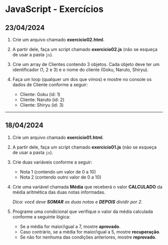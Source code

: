 # JavaScript - Exercícios

## 23/04/2024

1. Crie um arquivo chamado **exercicio02.html**.

2. A partir dele, faça um script chamado **exercicio02.js** (não se esqueça de usar a pasta `js`).

3. Crie um array de Clientes contendo 3 objetos. Cada objeto deve ter um identificador (1, 2 e 3) e o nome do cliente (Goku, Naruto, Shiryu).

4. Faça um loop (qualquer um dos que vimos) e mostre no console os dados de Cliente conforme a seguir: 
    - Cliente: Goku (id: 1)
    - Cliente: Naruto (id: 2)
    - Cliente: Shiryu (id: 3)

---

## 18/04/2024

1. Crie um arquivo chamado **exercicio01.html**.

2. A partir dele, faça um script chamado **exercicio01.js** (não se esqueça de usar a pasta `js`).

3. Crie duas variáveis conforme a seguir:

    - Nota 1 (contendo um valor de 0 a 10)
    - Nota 2 (contendo outro valor de 0 a 10)

4. Crie uma variável chamada **Média** que receberá o valor **CALCULADO** da média aritmética das duas notas informadas. 

    *Dica: você deve **SOMAR** as duas notas e **DEPOIS** dividir por 2.*

5. Programe uma condicional que verifique o valor da média calculada conforme a seguinte lógica:

    - Se a média for maior/igual a 7, mostre **aprovado**. 
    - Caso contrário, se a média for maior/igual a 5, mostre **recuperação**. 
    - Se não for nenhuma das condições anteriores, mostre **reprovado**.

